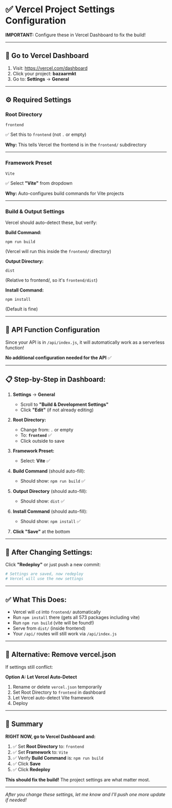 # ✅ Vercel Project Settings Configuration

**IMPORTANT:** Configure these in Vercel Dashboard to fix the build!

---

## 🎯 Go to Vercel Dashboard

1. Visit: https://vercel.com/dashboard
2. Click your project: **bazaarmkt**
3. Go to: **Settings** → **General**

---

## ⚙️ Required Settings

### **Root Directory**
```
frontend
```
✅ Set this to `frontend` (not `.` or empty)

**Why:** This tells Vercel the frontend is in the `frontend/` subdirectory

---

### **Framework Preset**
```
Vite
```
✅ Select **"Vite"** from dropdown

**Why:** Auto-configures build commands for Vite projects

---

### **Build & Output Settings**

Vercel should auto-detect these, but verify:

**Build Command:**
```
npm run build
```
(Vercel will run this inside the `frontend/` directory)

**Output Directory:**
```
dist
```
(Relative to frontend/, so it's `frontend/dist`)

**Install Command:**
```
npm install
```
(Default is fine)

---

## 🔧 API Function Configuration

Since your API is in `/api/index.js`, it will automatically work as a serverless function!

**No additional configuration needed for the API** ✅

---

## 📋 Step-by-Step in Dashboard:

1. **Settings** → **General**
   - Scroll to **"Build & Development Settings"**
   - Click **"Edit"** (if not already editing)

2. **Root Directory:**
   - Change from: `.` or empty
   - To: **`frontend`** ✅
   - Click outside to save

3. **Framework Preset:**
   - Select: **Vite** ✅

4. **Build Command** (should auto-fill):
   - Should show: `npm run build` ✅

5. **Output Directory** (should auto-fill):
   - Should show: `dist` ✅

6. **Install Command** (should auto-fill):
   - Should show: `npm install` ✅

7. **Click "Save"** at the bottom

---

## 🔄 After Changing Settings:

Click **"Redeploy"** or just push a new commit:

```bash
# Settings are saved, now redeploy
# Vercel will use the new settings
```

---

## ✅ What This Does:

- Vercel will `cd` into `frontend/` automatically
- Run `npm install` there (gets all 573 packages including vite)
- Run `npm run build` (vite will be found!)
- Serve from `dist/` (inside frontend)
- Your `/api/` routes will still work via `/api/index.js`

---

## 🎯 Alternative: Remove vercel.json

If settings still conflict:

**Option A: Let Vercel Auto-Detect**

1. Rename or delete `vercel.json` temporarily
2. Set Root Directory to `frontend` in dashboard
3. Let Vercel auto-detect Vite framework
4. Deploy

---

## 📝 Summary

**RIGHT NOW, go to Vercel Dashboard and:**

1. ✅ Set **Root Directory** to: `frontend`
2. ✅ Set **Framework** to: `Vite`
3. ✅ Verify **Build Command** is: `npm run build`
4. ✅ Click **Save**
5. ✅ Click **Redeploy**

**This should fix the build!** The project settings are what matter most.

---

*After you change these settings, let me know and I'll push one more update if needed!*

